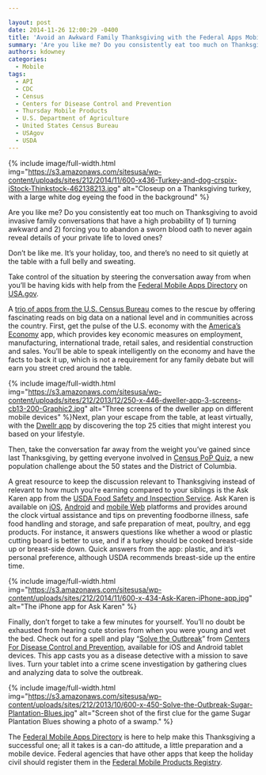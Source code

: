 ```yaml
---

layout: post
date: 2014-11-26 12:00:29 -0400
title: 'Avoid an Awkward Family Thanksgiving with the Federal Apps Mobile Directory'
summary: 'Are you like me? Do you consistently eat too much on Thanksgiving to avoid invasive family conversations that have a high probability of 1) turning awkward and 2) forcing you to abandon a sworn blood oath to never again reveal details of your private life to loved ones? Don&rsquo;t be like me. It&rsquo;s your holiday,'
authors: kdowney
categories:
  - Mobile
tags:
  - API
  - CDC
  - Census
  - Centers for Disease Control and Prevention
  - Thursday Mobile Products
  - U.S. Department of Agriculture
  - United States Census Bureau
  - USAgov
  - USDA
---
```



{% include image/full-width.html img="https://s3.amazonaws.com/sitesusa/wp-content/uploads/sites/212/2014/11/600-x436-Turkey-and-dog-crspix-iStock-Thinkstock-462138213.jpg" alt="Closeup on a Thanksgiving turkey, with a large white dog eyeing the food in the background" %} 

Are you like me? Do you consistently eat too much on Thanksgiving to avoid invasive family conversations that have a high probability of 1) turning awkward and 2) forcing you to abandon a sworn blood oath to never again reveal details of your private life to loved ones?

Don’t be like me. It’s your holiday, too, and there’s no need to sit quietly at the table with a full belly and sweating.

Take control of the situation by steering the conversation away from when you&#8217;ll be having kids with help from the [Federal Mobile Apps Directory](http://www.usa.gov/mobileapps.shtml) on [USA.gov](http://www.usa.gov/).

A [trio of apps from the U.S. Census Bureau](http://www.census.gov/mobile/) comes to the rescue by offering fascinating reads on big data on a national level and in communities across the country. First, get the pulse of the U.S. economy with the [America’s Economy](http://www.census.gov/mobile/economy/) app, which provides key economic measures on employment, manufacturing, international trade, retail sales, and residential construction and sales. You’ll be able to speak intelligently on the economy and have the facts to back it up, which is not a requirement for any family debate but will earn you street cred around the table.


{% include image/full-width.html img="https://s3.amazonaws.com/sitesusa/wp-content/uploads/sites/212/2013/12/250-x-446-dweller-app-3-screens-cb13-200-Graphic2.jpg" alt="Three screens of the dweller app on different mobile devices" %}Next, plan your escape from the table, at least virtually, with the [Dwellr app](https://www.WHATEVER/2013/12/05/u-s-census-bureau-dwellr-app/ "U.S. Census Bureau Dwellr App") by discovering the top 25 cities that might interest you based on your lifestyle.

Then, take the conversation far away from the weight you’ve gained since last Thanksgiving, by getting everyone involved in [Census PoP Quiz](https://www.WHATEVER/2014/08/14/census-pop-quiz-mobile-app-challenges-knowledge-of-state-statistics/ "Census PoP Quiz Mobile App Challenges Knowledge of State Statistics"), a new population challenge about the 50 states and the District of Columbia.

A great resource to keep the discussion relevant to Thanksgiving instead of relevant to how much you’re earning compared to your siblings is the Ask Karen app from the [USDA Food Safety and Inspection Service](http://www.fsis.usda.gov/wps/portal/fsis/home). Ask Karen is available on [iOS](https://itunes.apple.com/us/app/ask-karen-from-usda/id439084571?mt=8), [Android](https://play.google.com/store/apps/details?id=askkaren.gov) and [mobile Web](http://m.askkaren.gov) platforms and provides around the clock virtual assistance and tips on preventing foodborne illness, safe food handling and storage, and safe preparation of meat, poultry, and egg products. For instance, it answers questions like whether a wood or plastic cutting board is better to use, and if a turkey should be cooked breast-side up or breast-side down. Quick answers from the app: plastic, and it’s personal preference, although USDA recommends breast-side up the entire time.


{% include image/full-width.html img="https://s3.amazonaws.com/sitesusa/wp-content/uploads/sites/212/2014/11/600-x-434-Ask-Karen-iPhone-app.jpg" alt="The iPhone app for Ask Karen" %}

Finally, don’t forget to take a few minutes for yourself. You’ll no doubt be exhausted from hearing cute stories from when you were young and wet the bed. Check out for a spell and play “[Solve the Outbreak](http://www.cdc.gov/mobile/Applications/STO/)” from [Centers For Disease Control and Prevention](http://www.cdc.gov/), available for iOS and Android tablet devices. This app casts you as a disease detective with a mission to save lives. Turn your tablet into a crime scene investigation by gathering clues and analyzing data to solve the outbreak.


{% include image/full-width.html img="https://s3.amazonaws.com/sitesusa/wp-content/uploads/sites/212/2013/10/600-x-450-Solve-the-Outbreak-Sugar-Plantation-Blues.jpg" alt="Screen shot of the first clue for the game Sugar Plantation Blues showing a photo of a swamp." %}

The [Federal Mobile Apps Directory](http://www.usa.gov/mobileapps.shtml) is here to help make this Thanksgiving a successful one; all it takes is a can-do attitude, a little preparation and a mobile device. Federal agencies that have other apps that keep the holiday civil should register them in the [Federal Mobile Products Registry](http://apps.usa.gov/register).